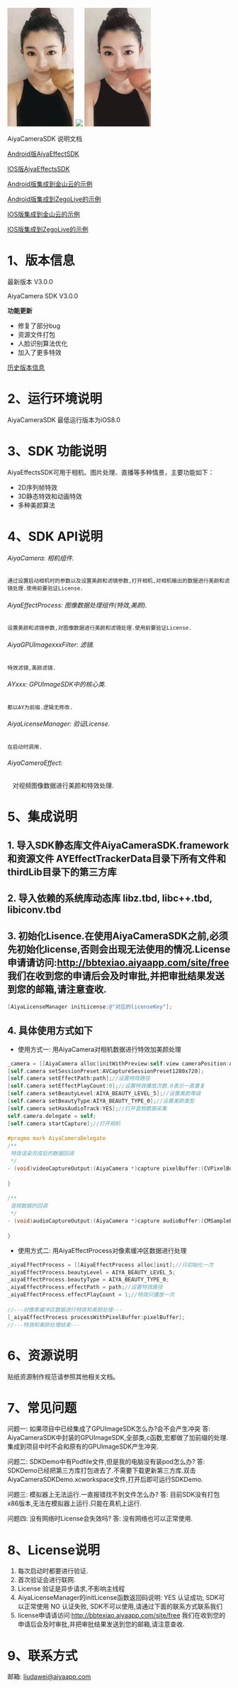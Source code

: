 
![](doc/21.gif)
![](doc/17.gif)
![](doc/16.gif)

AiyaCameraSDK 说明文档

[Android版AiyaEffectSDK](https://github.com/aiyaapp/AiyaEffectsAndroid)

[IOS版AiyaEffectsSDK](https://github.com/aiyaapp/AiyaEffectsIOS)

[Android版集成到金山云的示例](https://github.com/aiyaapp/AiyaEffectsWithKSVCAndroid)

[Android版集成到ZegoLive的示例](https://github.com/aiyaapp/AiyaEffectsWithZegoAndroid)

[IOS版集成到金山云的示例](https://github.com/aiyaapp/AiyaEffectsWithKSVCIOS)

[IOS版集成到ZegoLive的示例](https://github.com/aiyaapp/AiyaEffectsWithZegoIOS)

# 1、版本信息
最新版本 V3.0.0

AiyaCamera SDK V3.0.0
>
**功能更新**
- 修复了部分bug
- 资源文件打包
- 人脸识别算法优化
- 加入了更多特效

[历史版本信息](doc/versionHistory.md)

# 2、运行环境说明
AiyaCameraSDK 最低运行版本为iOS8.0

# 3、SDK 功能说明
AiyaEffectsSDK可用于相机、图片处理、直播等多种情景，主要功能如下：

- 2D序列帧特效
- 3D静态特效和动画特效
- 多种美颜算法

# 4、SDK API说明
###### AiyaCamera: 相机组件.
    通过设置启动相机时的参数以及设置美颜和滤镜参数,打开相机,对相机输出的数据进行美颜和滤镜处理.使用前要验证License.

###### AiyaEffectProcess: 图像数据处理组件(特效,美颜).
    设置美颜和滤镜参数,对图像数据进行美颜和滤镜处理.使用前要验证License.

###### AiyaGPUImagexxxFilter: 滤镜.
    特效滤镜,美颜滤镜.

###### AYxxx: GPUImageSDK中的核心类.
    都以AY为前缀.逻辑无修改.

###### AiyaLicenseManager: 验证License.
    在启动时调用.

###### AiyaCameraEffect:
    对视频图像数据进行美颜和特效处理.

# 5、集成说明
## 1. 导入SDK静态库文件AiyaCameraSDK.framework和资源文件 AYEffectTrackerData目录下所有文件和thirdLib目录下的第三方库

## 2. 导入依赖的系统库动态库 libz.tbd, libc++.tbd, libiconv.tbd

## 3. 初始化Lisence.在使用AiyaCameraSDK之前,必须先初始化license,否则会出现无法使用的情况.License申请请访问:http://bbtexiao.aiyaapp.com/site/free 我们在收到您的申请后会及时审批,并把审批结果发送到您的邮箱,请注意查收.
```objective-c
[AiyaLicenseManager initLicense:@"对应的licenseKey"];

```

## 4. 具体使用方式如下
 * 使用方式一: 用AiyaCamera对相机数据进行特效加美颜处理
```objective-c
_camera = [[AiyaCamera alloc]initWithPreview:self.view cameraPosition:AVCaptureDevicePositionFront];//设置为前置相机
[self.camera setSessionPreset:AVCaptureSessionPreset1280x720];
[self.camera setEffectPath:path];//设置特效路径
[self.camera setEffectPlayCount:0];//设置特效播放次数.0表示一直重复
[self.camera setBeautyLevel:AIYA_BEAUTY_LEVEL_5];//设置美颜等级
[self.camera setBeautyType:AIYA_BEAUTY_TYPE_0];//设置美颜类型
[self.camera setHasAudioTrack:YES];//打开音频数据采集
self.camera.delegate = self;
[self.camera startCapture];//打开相机

#pragma mark AiyaCameraDelegate
/**
 特效渲染完成后的数据回调
 */
- (void)videoCaptureOutput:(AiyaCamera *)capture pixelBuffer:(CVPixelBufferRef)pixelBuffer frameTime:(CMTime)frameTime effectStatus:(AIYA_CAMERA_EFFECT_STATUS)effectStatus{

}

/**
 音频数据的回调
 */
- (void)audioCaptureOutput:(AiyaCamera *)capture audioBuffer:(CMSampleBufferRef)audioBuffer{

}
```
 * 使用方式二: 用AiyaEffectProcess对像素缓冲区数据进行处理
```objective-c
_aiyaEffectProcess = [[AiyaEffectProcess alloc]init];//只初始化一次
_aiyaEffectProcess.beautyLevel = AIYA_BEAUTY_LEVEL_5;
_aiyaEffectProcess.beautyType = AIYA_BEAUTY_TYPE_0;
_aiyaEffectProcess.effectPath = path;//设置特效路径
_aiyaEffectProcess.effectPlayCount = 1;//特效只播放一次

//---对像素缓冲区数据进行特效和美颜处理---
[_aiyaEffectProcess processWithPixelBuffer:pixelBuffer];
//---特效和美颜处理结束---
```

# 6、资源说明
贴纸资源制作规范请参照其他相关文档。

# 7、常见问题
问题一: 如果项目中已经集成了GPUImageSDK怎么办?会不会产生冲突
答: AiyaCameraSDK中封装的GPUImageSDK,全部类,c函数,宏都做了加前缀的处理.集成到项目中时不会和原有的GPUImageSDK产生冲突.

问题二: SDKDemo中有Podfile文件,但是我的电脑没有装pod怎么办?
答: SDKDemo已经把第三方库打包进去了.不需要下载更新第三方库.双击AiyaCameraSDKDemo.xcworkspace文件,打开后即可运行SDKDemo.

问题三: 模拟器上无法运行.一直报错找不到文件怎么办?
答: 目前SDK没有打包x86版本,无法在模拟器上运行.只能在真机上运行.

问题四: 没有网络时License会失效吗?
答: 没有网络也可以正常使用.

# 8、License说明
1. 每次启动时都要进行验证.
2. 首次验证会进行联网.
3. License 验证是异步请求,不影响主线程
4. AiyaLicenseManager的initLicense函数返回码说明:
 YES 认证成功, SDK可以正常使用
 NO  认证失败, SDK不可以使用,请通过下面的联系方式联系我们
5. license申请请访问:http://bbtexiao.aiyaapp.com/site/free 我们在收到您的申请后会及时审批,并把审批结果发送到您的邮箱,请注意查收.

# 9、联系方式
邮箱: liudawei@aiyaapp.com
